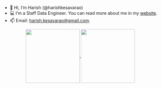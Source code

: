 - 👋 Hi, I’m Harish (@harishkesavarao)
- 💻 I’m a Staff Data Engineer. You can read more about me in my [website](http://harishkrblog.dev). 
- 📫 Email: harish.kesavarao@gmail.com.

<!---
harishkesavarao/harishkesavarao is a ✨ special ✨ repository because its `README.md` (this file) appears on your GitHub profile.
You can click the Preview link to take a look at your changes.
--->
<p align=center>
  <a href="https://github-readme-stats.vercel.app/api?username=harishkesavarao" title="Go to Source">
    <img height=175 align="center" src="https://github-readme-stats.vercel.app/api?username=harishkesavarao&show_icons=true&theme=transparent">
  </a>
  <a href="https://github-readme-stats.vercel.app/api/top-langs/?username=harishkesavarao">
  <img height=175 align="center" src="https://github-readme-stats.vercel.app/api/top-langs/?username=harishkesavarao&show_icons=true&theme=transparent" />
  </a>
</p>
